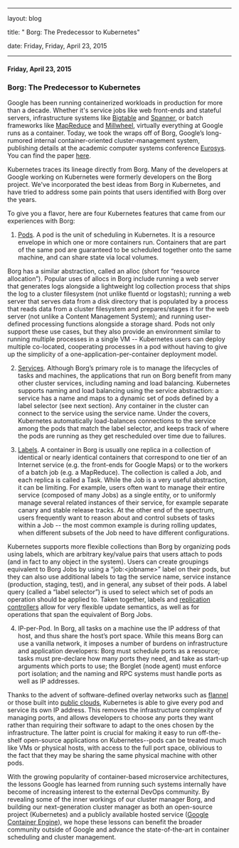---

   layout: blog

   title:  " Borg: The Predecessor to Kubernetes" 

   date:   Friday,  Friday, April 23, 2015 
 

   --- 
#### Friday, April 23, 2015 
### Borg: The Predecessor to Kubernetes 
Google has been running containerized workloads in production for more than a decade. Whether it's service jobs like web front-ends and stateful servers, infrastructure systems like [Bigtable](http://research.google.com/archive/bigtable.html) and [Spanner](http://research.google.com/archive/spanner.html), or batch frameworks like [MapReduce](http://research.google.com/archive/mapreduce.html) and [Millwheel](http://research.google.com/pubs/pub41378.html), virtually everything at Google runs as a container. Today, we took the wraps off of Borg, Google’s long-rumored internal container-oriented cluster-management system, publishing details at the academic computer systems conference [Eurosys](http://eurosys2015.labri.fr/). You can find the paper [here](https://research.google.com/pubs/pub43438.html).
  
  

Kubernetes traces its lineage directly from Borg. Many of the developers at Google working on Kubernetes were formerly developers on the Borg project. We've incorporated the best ideas from Borg in Kubernetes, and have tried to address some pain points that users identified with Borg over the years.
  
  

To give you a flavor, here are four Kubernetes features that came from our experiences with Borg:
  
  

1) [Pods](https://github.com/GoogleCloudPlatform/kubernetes/blob/master/docs/pods.md). A pod is the unit of scheduling in Kubernetes. It is a resource envelope in which one or more containers run. Containers that are part of the same pod are guaranteed to be scheduled together onto the same machine, and can share state via local volumes.
  
  

Borg has a similar abstraction, called an alloc (short for “resource allocation”). Popular uses of allocs in Borg include running a web server that generates logs alongside a lightweight log collection process that ships the log to a cluster filesystem (not unlike fluentd or logstash); running a web server that serves data from a disk directory that is populated by a process that reads data from a cluster filesystem and prepares/stages it for the web server (not unlike a Content Management System); and running user-defined processing functions alongside a storage shard. Pods not only support these use cases, but they also provide an environment similar to running multiple processes in a single VM -- Kubernetes users can deploy multiple co-located, cooperating processes in a pod without having to give up the simplicity of a one-application-per-container deployment model.
  
  

2) [Services](https://github.com/GoogleCloudPlatform/kubernetes/blob/master/docs/services.md). Although Borg’s primary role is to manage the lifecycles of tasks and machines, the applications that run on Borg benefit from many other cluster services, including naming and load balancing. Kubernetes supports naming and load balancing using the service abstraction: a service has a name and maps to a dynamic set of pods defined by a label selector (see next section). Any container in the cluster can connect to the service using the service name. Under the covers, Kubernetes automatically load-balances connections to the service among the pods that match the label selector, and keeps track of where the pods are running as they get rescheduled over time due to failures.
  
  

3) [Labels](https://github.com/GoogleCloudPlatform/kubernetes/blob/master/docs/labels.md). A container in Borg is usually one replica in a collection of identical or nearly identical containers that correspond to one tier of an Internet service (e.g. the front-ends for Google Maps) or to the workers of a batch job (e.g. a MapReduce). The collection is called a Job, and each replica is called a Task. While the Job is a very useful abstraction, it can be limiting. For example, users often want to manage their entire service (composed of many Jobs) as a single entity, or to uniformly manage several related instances of their service, for example separate canary and stable release tracks. At the other end of the spectrum, users frequently want to reason about and control subsets of tasks within a Job -- the most common example is during rolling updates, when different subsets of the Job need to have different configurations.
  
  

Kubernetes supports more flexible collections than Borg by organizing pods using labels, which are arbitrary key/value pairs that users attach to pods (and in fact to any object in the system). Users can create groupings equivalent to Borg Jobs by using a “job:\<jobname\>” label on their pods, but they can also use additional labels to tag the service name, service instance (production, staging, test), and in general, any subset of their pods. A label query (called a “label selector”) is used to select which set of pods an operation should be applied to. Taken together, labels and [replication controllers](https://github.com/GoogleCloudPlatform/kubernetes/blob/master/docs/replication-controller.md) allow for very flexible update semantics, as well as for operations that span the equivalent of Borg Jobs.
  
  

4) IP-per-Pod. In Borg, all tasks on a machine use the IP address of that host, and thus share the host’s port space. While this means Borg can use a vanilla network, it imposes a number of burdens on infrastructure and application developers: Borg must schedule ports as a resource; tasks must pre-declare how many ports they need, and take as start-up arguments which ports to use; the Borglet (node agent) must enforce port isolation; and the naming and RPC systems must handle ports as well as IP addresses.
  
  

Thanks to the advent of software-defined overlay networks such as [flannel](https://coreos.com/blog/introducing-rudder/) or those built into [public clouds](https://cloud.google.com/compute/docs/networking), Kubernetes is able to give every pod and service its own IP address. This removes the infrastructure complexity of managing ports, and allows developers to choose any ports they want rather than requiring their software to adapt to the ones chosen by the infrastructure. The latter point is crucial for making it easy to run off-the-shelf open-source applications on Kubernetes--pods can be treated much like VMs or physical hosts, with access to the full port space, oblivious to the fact that they may be sharing the same physical machine with other pods. 
  
  

With the growing popularity of container-based microservice architectures, the lessons Google has learned from running such systems internally have become of increasing interest to the external DevOps community. By revealing some of the inner workings of our cluster manager Borg, and building our next-generation cluster manager as both an open-source project (Kubernetes) and a publicly available hosted service ([Google Container Engine](http://cloud.google.com/container-engine)), we hope these lessons can benefit the broader community outside of Google and advance the state-of-the-art in container scheduling and cluster management. &nbsp;
  
